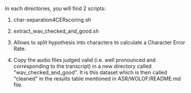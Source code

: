 In each directories, you will find 2 scripts:     
 1. char-separation4CERscoring.sh
 2. extract_wav_checked_and_good.sh
 
1. Allows to split hypothesis into characters to calculate a Character Error Rate.
2. Copy the audio files judged valid (i.e. well pronounced and corresponding to the transcript) 
in a new directory called "wav_checked_and_good". It is this dataset which is then called "cleaned" in the results table
mentioned in ASR/WOLOF/README.md file.
